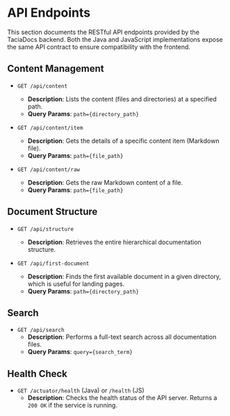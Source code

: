 # API Endpoints

This section documents the RESTful API endpoints provided by the TaciaDocs backend. Both the Java and JavaScript implementations expose the same API contract to ensure compatibility with the frontend.

## Content Management

- `GET /api/content`
  - **Description**: Lists the content (files and directories) at a specified path.
  - **Query Params**: `path={directory_path}`

- `GET /api/content/item`
  - **Description**: Gets the details of a specific content item (Markdown file).
  - **Query Params**: `path={file_path}`

- `GET /api/content/raw`
  - **Description**: Gets the raw Markdown content of a file.
  - **Query Params**: `path={file_path}`

## Document Structure

- `GET /api/structure`
  - **Description**: Retrieves the entire hierarchical documentation structure.

- `GET /api/first-document`
  - **Description**: Finds the first available document in a given directory, which is useful for landing pages.
  - **Query Params**: `path={directory_path}`

## Search

- `GET /api/search`
  - **Description**: Performs a full-text search across all documentation files.
  - **Query Params**: `query={search_term}`

## Health Check

- `GET /actuator/health` (Java) or `/health` (JS)
  - **Description**: Checks the health status of the API server. Returns a `200 OK` if the service is running.
